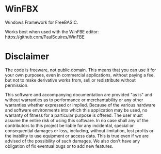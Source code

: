 # WinFBX

Windows Framework for FreeBASIC.

Works best when used with the WinFBE editor: https://github.com/PaulSquires/WinFBE

# Disclaimer

The code is freeware, not public domain. This means that you can use it for your own purposes, even in commercial applications, without paying a fee, but not to make derivative works from, sell or redistribute without permission.


This software and accompanying documentation are provided "as is" and without warranties as to performance or merchantability or any other warranties whether expressed or implied. Because of the various hardware and software environments into which this application may be used, no warranty of fitness for a particular purpose is offered. The user must assume the entire risk of using this software. In no case shall any of the contributors to this project be liable for any incidental, special or consequential damages or loss, including, without limitation, lost profits or the inability to use equipment or access data. This is true even if we are advised of the possibility of such damages. We also don't have any obligation of fix eventual bugs or to add new features.
